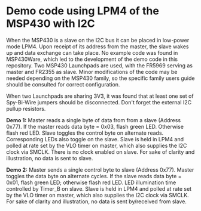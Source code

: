 # Demo code using LPM4 of the MSP430 with I2C
 <p>When the MSP430 is a slave on the I2C bus it can be placed in low-power mode LPM4. Upon receipt of its address from the master, the slave wakes up and data exchange can take place. No example code was found in MSP430Ware, which led to the development of the demo code in this repository. Two MSP430 Launchpads are used, with the FR5969 serving as master and FR2355 as slave. Minor modifications of the code may be needed depending on the MSP430 family, so the specific family users guide should be consulted for correct configuration.
 
 <p>When two Launchpads are sharing 3V3, it was found that at least one set of Spy-Bi-Wire jumpers should be disconnected. Don't forget the external I2C pullup resistors.
  
  <p><b>Demo 1:</b> Master reads a single byte of data from from a slave (Address 0x77). If the master reads data byte = 0x03, flash green LED.
 Otherwise flash red LED. Slave toggles the control byte on alternate reads. Corresponding LEDs also toggle on the slave. Slave is held in LPM4 and polled at rate set by the VLO timer on master, which also supplies the I2C clock via SMCLK. There is no clock enabled on slave. For sake of clarity and illustration, no data is sent to slave.
 
  <p><b>Demo 2:</b> Master sends a single control byte to slave (Address 0x77). Master toggles the data byte on alternate cycles. If the slave reads data byte = 0x01, flash green LED; otherwise flash red LED. LED illumination time controlled by Timer_B on slave. Slave is held in LPM4 and polled at rate set by the VLO timer on master, which also supplies the I2C clock via SMCLK. For sake of clarity and illustration, no data is sent by/received from slave.

